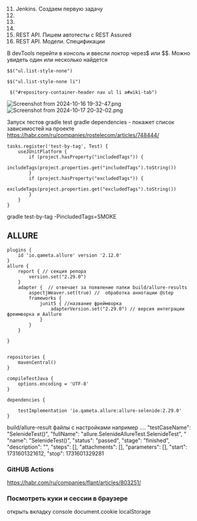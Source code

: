 11. Jenkins. Создаем первую задачу
12.
13.
14.
15. REST API. Пишем автотесты с REST Assured
16. REST API. Модели. Спецификации

В devTools перейти в консоль и ввесли локтор через$ или $$. Можно увидеть один или несколько найдется

```$$("ul.list-style-none")```

```$$("ul.list-style-none li")```

``` $("#repository-container-header nav ul li a#wiki-tab")```

![Screenshot from 2024-10-16 19-32-47.png](src/test/resources/Screenshot%20from%202024-10-16%2019-32-47.png)
![Screenshot from 2024-10-17 20-32-02.png](src/test/resources/Screenshot%20from%202024-10-17%2020-32-02.png)

Запуск тестов
gradle test
gradle dependencies - покажет список зависимостей на проекте
https://habr.com/ru/companies/rostelecom/articles/748444/

```
tasks.register('test-by-tag', Test) {
    useJUnitPlatform {
        if (project.hasProperty("includedTags")) {
            includeTags(project.properties.get("includedTags").toString())
        }
        if (project.hasProperty("excludedTags")) {
            excludeTags(project.properties.get("excludedTags").toString())
        }
    }
}
```

gradle test-by-tag -PincludedTags=SMOKE

## ALLURE

```
plugins {
    id 'io.qameta.allure' version '2.12.0'
}
allure {
    report { // секция репора
        version.set("2.29.0")
    }
    adapter {  // отвечает за появление папки build/allure-results
        aspectjWeaver.set(true) //  обработка аннотации @step
        frameworks {
            junit5 { //название фреймворка
                adapterVersion.set("2.29.0") // версия интеграции фреимворка и Aallure
            }
        }
    }

}


repositories {
    mavenCentral()
}

compileTestJava {
    options.encoding = 'UTF-8'
}

dependencies {

    testImplementation 'io.qameta.allure:allure-selenide:2.29.0'
}
```

build/allure-result файлы с настройками
например ....
"testCaseName": "SelenideTest()",
"fullName": "allure.SelenideAllureTest.SelenideTest",
"
"name": "SelenideTest()",
"status": "passed",
"stage": "finished",
"description": "",
"steps": [],
"attachments": [],
"parameters": [],
"start": 1731601321612,
"stop": 1731601329281

### GitHUB Actions

https://habr.com/ru/companies/flant/articles/803251/

### Посмотреть куки и сессии в браузере

открыть вкладку console
document.cookie
localStorage
